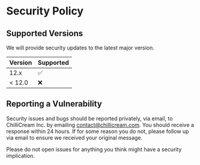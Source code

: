 # Security Policy

## Supported Versions

We will provide security updates to the latest major version.

| Version | Supported          |
| ------- | ------------------ |
| 12.x   | :white_check_mark: |
| < 12.0   | :x:                |

## Reporting a Vulnerability

Security issues and bugs should be reported privately, via email, to ChilliCream Inc. by emailing contact@chillicream.com. You should receive a response within 24 hours. If for some reason you do not, please follow up via email to ensure we received your original message.

Please do not open issues for anything you think might have a security implication.
